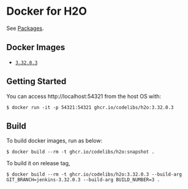 Docker for H2O
=====

See [Packages](https://github.com/orgs/codelibs/packages/container/package/h2o).

## Docker Images

-   [`3.32.0.3`](https://github.com/codelibs/docker-h2o/blob/master/Dockerfile)

## Getting Started

You can access http://localhost:54321 from the host OS with:

```console
$ docker run -it -p 54321:54321 ghcr.io/codelibs/h2o:3.32.0.3
```

## Build

To build docker images, run as below:

```console
$ docker build --rm -t ghcr.io/codelibs/h2o:snapshot .
```

To build it on release tag,

```console
$ docker build --rm -t ghcr.io/codelibs/h2o:3.32.0.3 --build-arg GIT_BRANCH=jenkins-3.32.0.3 --build-arg BUILD_NUMBER=3 .
```

